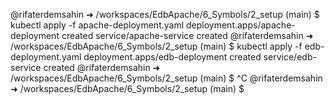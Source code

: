 @rifaterdemsahin ➜ /workspaces/EdbApache/6_Symbols/2_setup (main) $ kubectl apply -f apache-deployment.yaml
deployment.apps/apache-deployment created
service/apache-service created
@rifaterdemsahin ➜ /workspaces/EdbApache/6_Symbols/2_setup (main) $ kubectl apply -f edb-deployment.yaml
deployment.apps/edb-deployment created
service/edb-service created
@rifaterdemsahin ➜ /workspaces/EdbApache/6_Symbols/2_setup (main) $ ^C
@rifaterdemsahin ➜ /workspaces/EdbApache/6_Symbols/2_setup (main) $ 


